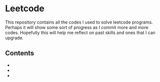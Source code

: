 # Leetcode

This repository contains all the codes I used to solve leetcode programs.
Perhaps it will show some sort of progress as I commit more and more codes.
Hopefully this will help me reflect on past skills and ones that I can upgrade.

## Contents
- 
- 
- 
